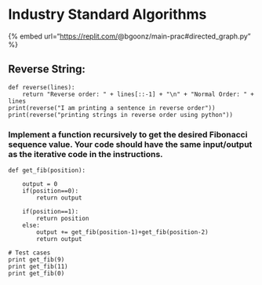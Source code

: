 Industry Standard Algorithms
============================

{% embed url=“https://replit.com/<span class="citation" data-cites="bgoonz/main-prac">@bgoonz/main-prac</span>\#directed\_graph.py” %}

Reverse String:
---------------

    def reverse(lines):
        return "Reverse order: " + lines[::-1] + "\n" + "Normal Order: " + lines
    print(reverse("I am printing a sentence in reverse order"))
    print(reverse("printing strings in reverse order using python"))

### Implement a function recursively to get the desired Fibonacci sequence value. Your code should have the same input/output as the iterative code in the instructions.

    def get_fib(position):

        output = 0
        if(position==0):
            return output

        if(position==1):
            return position
        else:
            output += get_fib(position-1)+get_fib(position-2)
            return output

    # Test cases
    print get_fib(9)
    print get_fib(11)
    print get_fib(0)
